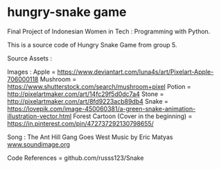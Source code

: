 # hungry-snake game

Final Project of Indonesian Women in Tech : Programming with Python.

This is a source code of Hungry Snake Game from group 5.

Source Assets :

Images :
Apple  = https://www.deviantart.com/luna4s/art/Pixelart-Apple-706000118
Mushroom  = https://www.shutterstock.com/search/mushroom+pixel
Potion = http://pixelartmaker.com/art/14fc29f5d0dc7a4
Stone = http://pixelartmaker.com/art/8fd9223acb89db4
Snake = https://lovepik.com/image-450060381/a-green-snake-animation-illustration-vector.html
Forest Cartoon (Cover in the beginning) = https://in.pinterest.com/pin/472737292130798655/


Song : The Ant Hill Gang Goes West
Music by Eric Matyas
www.soundimage.org

Code References = github.com/russs123/Snake
